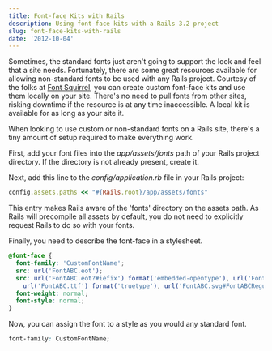 ```yaml
---
title: Font-face Kits with Rails
description: Using font-face kits with a Rails 3.2 project
slug: font-face-kits-with-rails
date: '2012-10-04'
---
```


Sometimes, the standard fonts just aren't going to support the look and feel that a site needs.
Fortunately, there are some great resources available for allowing non-standard fonts to be used
with any Rails project. Courtesy of the folks at [Font Squirrel](http://www.fontsquirrel.com/), you
can create custom font-face kits and use them locally on your site. There's no need to pull fonts
from other sites, risking downtime if the resource is at any time inaccessible. A local kit is
available for as long as your site it.

When looking to use custom or non-standard fonts on a Rails site, there's a tiny amount of setup
required to make everything work.

First, add your font files into the _app/assets/fonts_ path of your Rails project directory. If the
directory is not already present, create it.

Next, add this line to the _config/application.rb_ file in your Rails project:

```ruby
config.assets.paths << "#{Rails.root}/app/assets/fonts"
```

This entry makes Rails aware of the 'fonts' directory on the assets path. As Rails will precompile
all assets by default, you do not need to explicitly request Rails to do so with your fonts.

Finally, you need to describe the font-face in a stylesheet.

```css
@font-face {
  font-family: 'CustomFontName';
  src: url('FontABC.eot');
  src: url('FontABC.eot?#iefix') format('embedded-opentype'), url('FontABC.woff') format('woff'),
    url('FontABC.ttf') format('truetype'), url('FontABC.svg#FontABCRegular') format('svg');
  font-weight: normal;
  font-style: normal;
}
```

Now, you can assign the font to a style as you would any standard font.

```css
font-family: CustomFontName;
```
